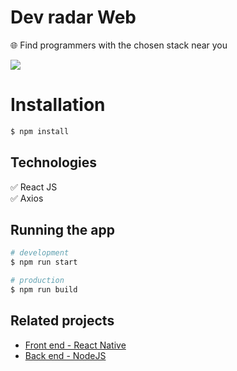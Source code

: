 #  Dev radar Web
:globe_with_meridians: Find programmers with the chosen stack near you

<img src="https://i.ibb.co/4P734hC/Anota-o-2020-06-01-154233.png" />
 
# Installation

```bash
$ npm install
```

## Technologies

:white_check_mark: React JS\
:white_check_mark: Axios

## Running the app

```bash
# development
$ npm run start

# production
$ npm run build
```

## Related projects

- [Front end - React Native](https://github.com/mateuschaves/dev-radar-app)
- [Back end - NodeJS](https://github.com/mateuschaves/dev-radar-api)

